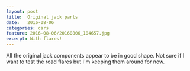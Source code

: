```yaml
---
layout: post
title:  Original jack parts
date:   2016-08-06
categories: cars
feature: 2016-08-06/20160806_104657.jpg
excerpt: With flares!
---
```


All the original jack components appear to be in good shape.  Not sure if I want to test the road flares but I'm keeping them around for now.  